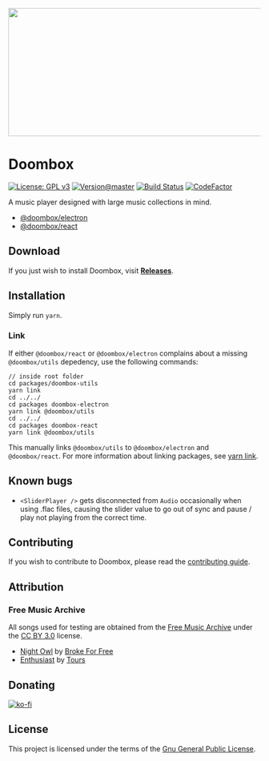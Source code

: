 <p align="center">
  <img width="512" height="256" src="https://chrono.s-ul.eu/VntleHvc.png">
</p>

# Doombox

[![License: GPL v3](https://img.shields.io/badge/License-GPLv3-blue.svg)](https://www.gnu.org/licenses/gpl-3.0)
[![Version@master](https://img.shields.io/github/package-json/v/chronoDave/Doombox/master?label=Doombox%40master)](https://github.com/chronoDave/Doombox)
[![Build Status](https://travis-ci.com/chronoDave/Doombox.svg?branch=master)](https://travis-ci.com/chronoDave/Doombox)
[![CodeFactor](https://www.codefactor.io/repository/github/chronodave/doombox/badge)](https://www.codefactor.io/repository/github/chronodave/doombox)

A music player designed with large music collections in mind.

 - [@doombox/electron](/packages/doombox-electron)
 - [@doombox/react](/packages/doombox-react)

## Download

If you just wish to install Doombox, visit <b>[Releases](https://github.com/chronoDave/Doombox/releases)</b>.

## Installation

Simply run `yarn`.

### Link

If either `@doombox/react` or `@doombox/electron` complains about a missing `@doombox/utils` depedency, use the following commands:

```
// inside root folder
cd packages/doombox-utils
yarn link
cd ../../
cd packages doombox-electron
yarn link @doombox/utils
cd ../../
cd packages doombox-react
yarn link @doombox/utils
```

This manually links `@doombox/utils` to `@doombox/electron` and `@doombox/react`. For more information about linking packages, see [yarn link](https://legacy.yarnpkg.com/en/docs/cli/link/).

## Known bugs

 - `<SliderPlayer />` gets disconnected from `Audio` occasionally when using .flac files, causing the slider value to go out of sync and pause / play not playing from the correct time.

## Contributing

If you wish to contribute to Doombox, please read the [contributing guide](CONTRIBUTING.md).

## Attribution
### Free Music Archive

All songs used for testing are obtained from the [Free Music Archive](https://freemusicarchive.org/) under the [CC BY 3.0](https://creativecommons.org/licenses/by/3.0/) license.

 - [Night Owl](https://freemusicarchive.org/music/Broke_For_Free/Directionless_EP/Broke_For_Free_-_Directionless_EP_-_01_Night_Owl) by [Broke For Free](https://freemusicarchive.org/music/Broke_For_Free)
 - [Enthusiast](https://freemusicarchive.org/music/Tours/Enthusiast/Tours_-_Enthusiast) by [Tours](https://freemusicarchive.org/music/Tours)

## Donating

[![ko-fi](https://www.ko-fi.com/img/githubbutton_sm.svg)](https://ko-fi.com/Y8Y41E23T)

## License

This project is licensed under the terms of the [Gnu General Public License](/blob/master/LICENSE).
